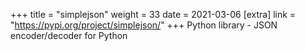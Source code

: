 +++
title = "simplejson"
weight = 33
date = 2021-03-06
[extra]
link = "https://pypi.org/project/simplejson/"
+++
Python library - JSON encoder/decoder for Python


